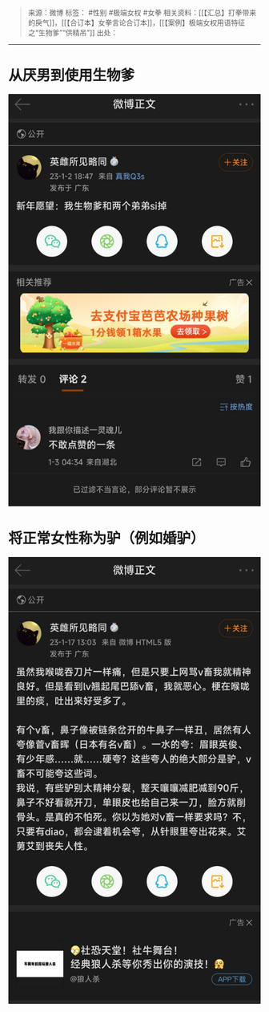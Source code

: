 > 来源：微博
> 标签： #性别 #极端女权  #女拳
> 相关资料：[[【汇总】打拳带来的戾气]]，[[【合订本】女拳言论合订本]]，[[【案例】极端女权用语特征之“生物爹”“供精吊”]]
> 出处：
***
# 从厌男到使用生物爹
[![IMG_20230120_225323.jpg](https://raw.githubusercontent.com/bluntvoice/mypic/main/IMG_20230120_225323.jpg)](https://raw.githubusercontent.com/bluntvoice/mypic/main/IMG_20230120_225323.jpg)
# 将正常女性称为驴（例如婚驴）
[![IMG_20230120_225340.jpg](https://raw.githubusercontent.com/bluntvoice/mypic/main/IMG_20230120_225340.jpg)](https://raw.githubusercontent.com/bluntvoice/mypic/main/IMG_20230120_225340.jpg)